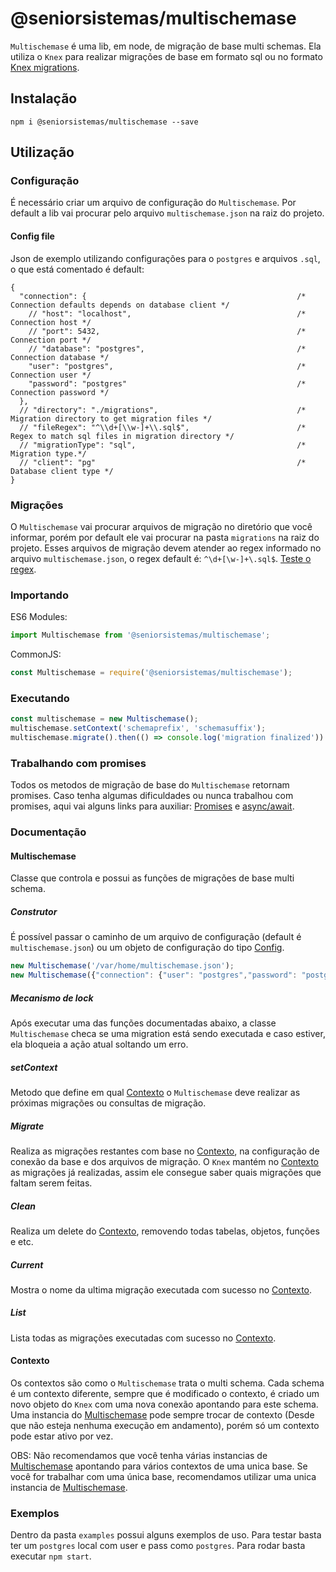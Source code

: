 # @seniorsistemas/multischemase

`Multischemase` é uma lib, em node, de migração de base multi schemas.
Ela utiliza o `Knex` para realizar migrações de base em formato sql ou no formato [Knex migrations](http://knexjs.org/#Migrations).

## Instalação

```shell
npm i @seniorsistemas/multischemase --save
```

## Utilização

### Configuração

É necessário criar um arquivo de configuração do `Multischemase`. Por default a lib vai procurar pelo arquivo `multischemase.json` na raiz do projeto. 

#### Config file

Json de exemplo utilizando configurações para o `postgres` e arquivos `.sql`, o que está comentado é default:

```jsonc
{
  "connection": {                                               /* Connection defaults depends on database client */
    // "host": "localhost",                                     /* Connection host */
    // "port": 5432,                                            /* Connection port */
    // "database": "postgres",                                  /* Connection database */
    "user": "postgres",                                         /* Connection user */
    "password": "postgres"                                      /* Connection password */
  },
  // "directory": "./migrations",                               /* Migration directory to get migration files */
  // "fileRegex": "^\\d+[\\w-]+\\.sql$",                        /* Regex to match sql files in migration directory */
  // "migrationType": "sql",                                    /* Migration type.*/
  // "client": "pg"                                             /* Database client type */
}
```

### Migrações

O `Multischemase` vai procurar arquivos de migração no diretório que você informar, porém por default ele vai procurar na pasta `migrations` na raiz do projeto. Esses arquivos de migração devem atender ao regex informado no arquivo `multischemase.json`, o regex default é: `^\d+[\w-]+\.sql$`. [Teste o regex](https://regex101.com/r/IAuURp/2/).

### Importando

ES6 Modules:

```javascript
import Multischemase from '@seniorsistemas/multischemase';
```

CommonJS:

```javascript
const Multischemase = require('@seniorsistemas/multischemase');
```

### Executando

```javascript
const multischemase = new Multischemase();
multischemase.setContext('schemaprefix', 'schemasuffix');
multischemase.migrate().then(() => console.log('migration finalized')).catch(err => console.error(err));
```

### Trabalhando com promises

Todos os metodos de migração de base do `Multischemase` retornam promises. Caso tenha algumas dificuldades ou nunca trabalhou com promises, aqui vai alguns links para auxiliar: [Promises](https://developer.mozilla.org/pt-BR/docs/Learn/JavaScript/Asynchronous/Promises) e [async/await](https://developer.mozilla.org/en-US/docs/Learn/JavaScript/Asynchronous/Async_await).

### Documentação

#### Multischemase

Classe que controla e possui as funções de migrações de base multi schema.

##### Construtor

É possível passar o caminho de um arquivo de configuração (default é `multischemase.json`) ou um objeto de configuração do tipo [Config](#config_file).

```javascript
new Multischemase('/var/home/multischemase.json');
new Multischemase({"connection": {"user": "postgres","password": "postgres"}});
```

##### Mecanismo de lock

Após executar uma das funções documentadas abaixo, a classe `Multischemase` checa se uma migration está sendo executada e caso estiver, ela bloqueia a ação atual soltando um erro. 

##### setContext

Metodo que define em qual [Contexto](#contexto) o `Multischemase` deve realizar as próximas migrações ou consultas de migração.

##### Migrate

Realiza as migrações restantes com base no [Contexto](#contexto), na configuração de conexão da base e dos arquivos de migração. O `Knex` mantém no [Contexto](#contexto) as migrações já realizadas, assim ele consegue saber quais migrações que faltam serem feitas.

##### Clean

Realiza um delete do [Contexto](#contexto), removendo todas tabelas, objetos, funções e etc.

##### Current

Mostra o nome da ultima migração executada com sucesso no [Contexto](#contexto).

##### List

Lista todas as migrações executadas com sucesso no [Contexto](#contexto).

#### Contexto

Os contextos são como o `Multischemase` trata o multi schema. Cada schema é um contexto diferente, sempre que é modificado o contexto, é criado um novo objeto do `Knex` com uma nova conexão apontando para este schema. Uma instancia do [Multischemase](#multischemase) pode sempre trocar de contexto (Desde que não esteja nenhuma execução em andamento), porém só um contexto pode estar ativo por vez. 

OBS: Não recomendamos que você tenha várias instancias de [Multischemase](#multischemase) apontando para vários contextos de uma unica base. Se você for trabalhar com uma única base, recomendamos utilizar uma unica instancia de [Multischemase](#multischemase).

### Exemplos

Dentro da pasta `examples` possui alguns exemplos de uso. Para testar basta ter um `postgres` local com user e pass como `postgres`. Para rodar basta executar `npm start`.
